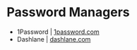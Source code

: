 # Password Managers

* 1Password | [1password.com](https://1password.com/)
* Dashlane | [dashlane.com](https://www.dashlane.com/)
